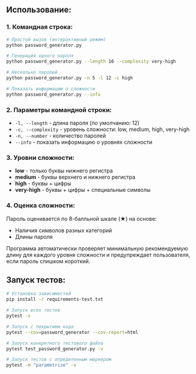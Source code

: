 ## Использование:

### 1. Командная строка:
```bash
# Простой вызов (интерактивный режим)
python password_generator.py

# Генерация одного пароля
python password_generator.py --length 16 --complexity very-high

# Несколько паролей
python password_generator.py -n 5 -l 12 -c high

# Показать информацию о сложности
python password_generator.py --info
```

### 2. Параметры командной строки:
- `-l, --length` - длина пароля (по умолчанию: 12)
- `-c, --complexity` - уровень сложности: low, medium, high, very-high
- `-n, --number` - количество паролей
- `--info` - показать информацию о уровнях сложности

### 3. Уровни сложности:
- **low** - только буквы нижнего регистра
- **medium** - буквы верхнего и нижнего регистра  
- **high** - буквы + цифры
- **very-high** - буквы + цифры + специальные символы

### 4. Оценка сложности:
Пароль оценивается по 8-балльной шкале (★) на основе:
- Наличия символов разных категорий
- Длины пароля

Программа автоматически проверяет минимальную рекомендуемую длину для каждого уровня сложности и предупреждает пользователя, если пароль слишком короткий.

## Запуск тестов:
```bash
# Установка зависимостей
pip install -r requirements-test.txt

# Запуск всех тестов
pytest -v

# Запуск с покрытием кода
pytest --cov=password_generator --cov-report=html

# Запуск конкретного тестового файла
pytest test_password_generator.py -v

# Запуск тестов с определенным маркером
pytest -m "parametrize" -v